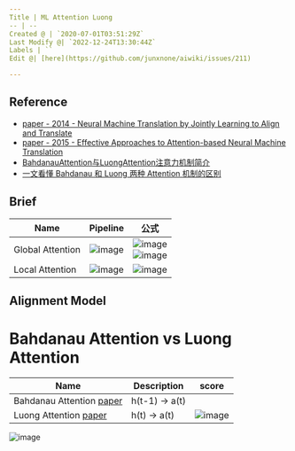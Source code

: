 ```yaml
---
Title | ML Attention Luong
-- | --
Created @ | `2020-07-01T03:51:29Z`
Last Modify @| `2022-12-24T13:30:44Z`
Labels | ``
Edit @| [here](https://github.com/junxnone/aiwiki/issues/211)

---
```

## Reference

- [paper - 2014 - Neural Machine Translation by Jointly Learning to Align and Translate](https://arxiv.org/abs/1409.0473)
- [paper - 2015 - Effective Approaches to Attention-based Neural Machine Translation](https://arxiv.org/abs/1508.04025)
- [BahdanauAttention与LuongAttention注意力机制简介](https://blog.csdn.net/u010960155/article/details/82853632)
- [一文看懂 Bahdanau 和 Luong 两种 Attention 机制的区别](https://zhuanlan.zhihu.com/p/129316415)

## Brief

Name | Pipeline | 公式
-- | -- | --
Global Attention | ![image](https://user-images.githubusercontent.com/2216970/86207842-f901e080-bba1-11ea-8828-88888630461c.png) | ![image](https://user-images.githubusercontent.com/2216970/86207946-2cdd0600-bba2-11ea-926d-5310fd96d626.png) <br> ![image](https://user-images.githubusercontent.com/2216970/86207965-36666e00-bba2-11ea-9c13-3df4d9e67216.png)
Local Attention | ![image](https://user-images.githubusercontent.com/2216970/86207867-06b76600-bba2-11ea-97c1-c11f671babd2.png) | ![image](https://user-images.githubusercontent.com/2216970/86208024-5302a600-bba2-11ea-8f6a-42946e2e1f01.png)

## Alignment Model 

# Bahdanau Attention  vs Luong Attention 

Name | Description | score
-- | --  | --
Bahdanau Attention [paper](https://arxiv.org/abs/1409.0473) | h(t-1) -> a(t) | 
Luong Attention [paper](https://arxiv.org/abs/1508.04025) |  h(t) -> a(t) |![image](https://user-images.githubusercontent.com/2216970/86200698-01e9b680-bb90-11ea-96db-1c0842a01d16.png)


![image](https://user-images.githubusercontent.com/2216970/86115857-192c9380-baff-11ea-8b39-233cce449825.png)
